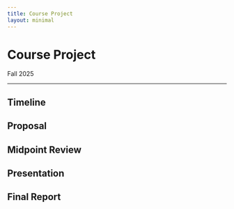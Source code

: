 ```yaml
---
title: Course Project
layout: minimal
---
```


# Course Project
<p class="year-tag">Fall 2025</p>
<hr>

## Timeline

## Proposal

## Midpoint Review

## Presentation

## Final Report

